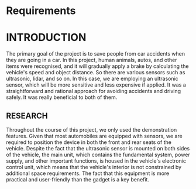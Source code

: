 # Requirements

 # INTRODUCTION 
  The primary goal of the project is to save people from car accidents when they are going in a car. In this project, human animals, autos, and other items were recognised, and it will gradually apply a brake by calculating the vehicle's speed and object distance. So there are various sensors such as ultrasonic, lidar, and so on. In this case, we are employing an ultrasonic sensor, which will be more sensitive and less expensive if applied. It was a straightforward and rational approach for avoiding accidents and driving safely. It was really beneficial to both of them.
  
## RESEARCH 
Throughout the course of this project, we only used the demonstration features. Given that most automobiles are equipped with sensors, we are required to position the device in both the front and rear seats of the vehicle. Despite the fact that the ultrasonic sensor is mounted on both sides of the vehicle, the main unit, which contains the fundamental system, power supply, and other important functions, is housed in the vehicle's electronic control unit, which means that the vehicle's interior is not constrained by additional space requirements. The fact that this equipment is more practical and user-friendly than the gadget is a key benefit.
